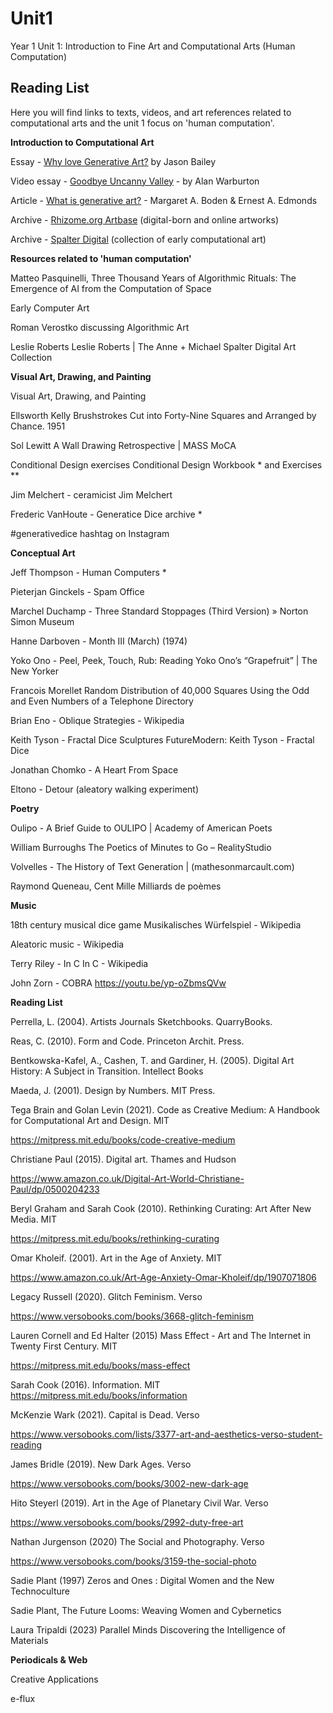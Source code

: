 # Unit1
Year 1 Unit 1: Introduction to Fine Art and Computational Arts (Human Computation)

## Reading List

Here you will find links to texts, videos, and art references related to computational arts and the unit 1 focus on 'human computation'.  

**Introduction to Computational Art**
 
Essay - [Why love Generative Art?](https://www.artnome.com/news/2018/8/8/why-love-generative-art?fbclid=IwAR0-aNBGnRNtk2n_s2gy_51b0nBj9RzFRrpnGQjUFRGvX5EojezUNJtDMPc) by Jason Bailey
 
Video essay - [Goodbye Uncanny Valley](https://vimeo.com/237568588) - by Alan Warburton
 
Article - [What is generative art?](https://creativecoding.soe.ucsc.edu/courses/cmpm202_w20/texts/Boden_Edmonds_WhatIsGenerativeArt.pdf) - Margaret A. Boden & Ernest A. Edmonds
 
Archive - [Rhizome.org Artbase](https://artbase.rhizome.org/wiki/Main_Page) (digital-born and online artworks)
 
Archive - [Spalter Digital](https://spalterdigital.com/) (collection of early computational art)  
 
 

**Resources related to 'human computation'**
 
Matteo Pasquinelli, Three Thousand Years of Algorithmic Rituals: The Emergence of AI from the Computation of Space
 
Early Computer Art
 
Roman Verostko discussing Algorithmic Art
 
Leslie Roberts Leslie Roberts | The Anne + Michael Spalter Digital Art Collection  
 
 

**Visual Art, Drawing, and Painting**

Visual Art, Drawing, and Painting

Ellsworth Kelly Brushstrokes Cut into Forty-Nine Squares and Arranged by Chance. 1951

Sol Lewitt  A Wall Drawing Retrospective | MASS MoCA

Conditional Design exercises Conditional Design Workbook * and Exercises **

Jim Melchert - ceramicist Jim Melchert

Frederic VanHoute - Generatice Dice archive *

#generativedice hashtag on Instagram  


**Conceptual Art**

Jeff Thompson - Human Computers *

Pieterjan Ginckels - Spam Office

Marchel Duchamp - Three Standard Stoppages (Third Version) » Norton Simon Museum

Hanne Darboven - Month III (March) (1974)

Yoko Ono - Peel, Peek, Touch, Rub: Reading Yoko Ono’s “Grapefruit” | The New Yorker

Francois Morellet Random Distribution of 40,000 Squares Using the Odd and Even Numbers of a Telephone Directory

Brian Eno - Oblique Strategies - Wikipedia

Keith Tyson - Fractal Dice Sculptures FutureModern: Keith Tyson - Fractal Dice

Jonathan Chomko - A Heart From Space

Eltono - Detour (aleatory walking experiment)  


**Poetry**

Oulipo - A Brief Guide to OULIPO | Academy of American Poets

William Burroughs The Poetics of Minutes to Go – RealityStudio

Volvelles - The History of Text Generation | (mathesonmarcault.com)

Raymond Queneau, Cent Mille Milliards de poèmes  

 

**Music**

18th century musical dice game Musikalisches Würfelspiel - Wikipedia

Aleatoric music - Wikipedia

Terry Riley - In C In C - Wikipedia

John Zorn - COBRA https://youtu.be/yp-oZbmsQVw  

 

**Reading List**

Perrella, L. (2004). Artists Journals Sketchbooks. QuarryBooks.

Reas, C. (2010). Form and Code. Princeton Archit. Press.

Bentkowska-Kafel, A., Cashen, T. and Gardiner, H. (2005). Digital Art History: A Subject in Transition. Intellect Books


Maeda, J. (2001). Design by Numbers. MIT Press.
 
 
Tega Brain and Golan Levin (2021). Code as Creative Medium: A Handbook for Computational Art and Design. MIT

https://mitpress.mit.edu/books/code-creative-medium

 

Christiane Paul (2015). Digital art. Thames and Hudson

https://www.amazon.co.uk/Digital-Art-World-Christiane-Paul/dp/0500204233

 

Beryl Graham and Sarah Cook (2010). Rethinking Curating: Art After New Media. MIT

https://mitpress.mit.edu/books/rethinking-curating

 

Omar Kholeif. (2001). Art in the Age of Anxiety. MIT

https://www.amazon.co.uk/Art-Age-Anxiety-Omar-Kholeif/dp/1907071806

 

Legacy Russell (2020). Glitch Feminism. Verso

https://www.versobooks.com/books/3668-glitch-feminism

 

Lauren Cornell and Ed Halter (2015) Mass Effect - Art and The Internet in Twenty First Century. MIT

https://mitpress.mit.edu/books/mass-effect

 

Sarah Cook (2016). Information. MIT
https://mitpress.mit.edu/books/information

McKenzie Wark (2021). Capital is Dead. Verso

https://www.versobooks.com/lists/3377-art-and-aesthetics-verso-student-reading

 

James Bridle (2019). New Dark Ages. Verso

https://www.versobooks.com/books/3002-new-dark-age

 

Hito Steyerl (2019). Art in the Age of Planetary Civil War. Verso

https://www.versobooks.com/books/2992-duty-free-art

 

Nathan Jurgenson (2020) The Social and Photography. Verso

https://www.versobooks.com/books/3159-the-social-photo

Sadie Plant (1997) Zeros and Ones : Digital Women and the New Technoculture

Sadie Plant, The Future Looms: Weaving Women and Cybernetics

Laura Tripaldi (2023) Parallel Minds Discovering the Intelligence of Materials  


**Periodicals & Web**


Creative Applications
 
e-flux
 
